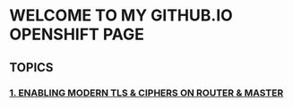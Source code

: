 # WELCOME TO MY GITHUB.IO OPENSHIFT PAGE


## TOPICS
### [1. ENABLING MODERN TLS & CIPHERS ON ROUTER & MASTER](https://aizuddin85.github.io/ocpwiki/ciphers_tls/)